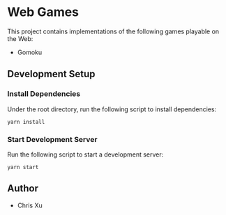 # Web Games

This project contains implementations of the following games playable on the Web:
- Gomoku

## Development Setup

### Install Dependencies
Under the root directory, run the following script to install dependencies:
```
yarn install
```

### Start Development Server
Run the following script to start a development server:
```
yarn start
```

## Author
- Chris Xu
